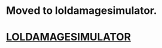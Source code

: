 # Moved to loldamagesimulator.
# [LOLDAMAGESIMULATOR][ldslink]
[ldslink]: https://github.com/BAD-MDC/loldamagesimulator
